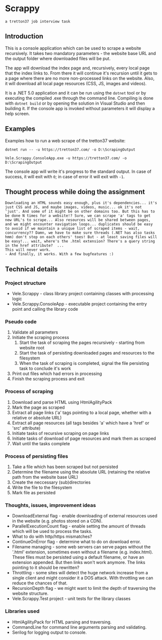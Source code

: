 # Scrappy
```a tretton37 job interview task```

## Introduction
This is a console application which can be used to scrape a website recursively. It takes two mandatory parameters - the website base URL and the output folder where downloaded files will be put.

The app will download the index page and, recursively, every local page that the index links to. From there it will continue it's recursion until it gets to a page where there are no more non-processed links on the website. Also, it will download all local page resources (CSS, JS, images and videos).

It is a .NET 5.0 application and it can be run using the ```dotnet``` tool or by executing the compiled .exe through the command line. Compiling is done with ```dotnet build``` or by opening the solution in Visual Studio and then building it. If the console app is invoked without parameters it will display a help screen.

## Examples
Examples how to run a web scrape of the tretton37 website:
```
dotnet run -- -u https://tretton37.com/ -o D:\ScrapingOutput

Vele.Scrappy.ConsoleApp.exe -u https://tretton37.com/ -o D:\ScrapingOutput
```

The console app will write it's progress to the standard output. In case of success, it will exit with ```0```; in case of error it will exit with ```-1```.

## Thought process while doing the assignment
```
Downloading an HTML sounds easy enough, plus it's dependencies... it's just CSS and JS, and maybe images, videos, music... ok it's not 'just'. And some of it might be on other domains too. But this has to be done N times for a website!? Sure, we can scrape 'a' tags to get new URL's to scrape... Also resources will be shared between pages, and we might encounter navigation loops... duplicates should be easy to avoid if we maintain a unique list of scraped items - wait, concurrency?? Damn, we have to make sure threads (.NET has also tasks hmm) don't step on each others' toes! But - at least saving files will be easy!... wait, where's the .html extension? There's a query string in the href attribute?  ...
This will never work.
- And finally, it works. With a few bugfeatures :)
```

## Technical details

### Project structure
* Vele.Scrappy - class library project containing classes with processing logic
* Vele.Scrappy.ConsoleApp - executable project containing the entry point and calling the library code

### Pseudo code
1. Validate all parameters
2. Initiate the scraping process
   1. Start the task of scraping the pages recursively - starting from website root
   2. Start the task of persisting downloaded pages and resources to the filesystem
   3. When the task of scraping is completed, signal the file persisting task to conclude it's work
3. Print out files which had errors in processing
4. Finish the scraping process and exit

### Process of scraping
1. Download and parse HTML using HtmlAgilityPack
2. Mark the page as scraped
3. Extract all page links ('a' tags pointing to a local page, whether with a relative or absolute URL)
4. Extract all page resources (all tags besides 'a' which have a 'href' or 'src' attribute)
5. Initiate tasks of recursive scraping on page links
6. Initiate tasks of download of page resources and mark them as scraped
7. Wait until the tasks complete

### Process of persisting files
1. Take a file which has been scraped but not persisted
2. Determine the filename using the absolute URL (retaining the relative path from the website base URL)
3. Create the neccessary (sub)directories
4. Write the file to the filesystem
5. Mark file as persisted

### Thoughts, issues, improvement ideas
* DownloadExternal flag - enable downloading of external resources used in the website (e.g. photos stored on a CDN).
* ParallelExecutionCount flag - enable setting the amount of threads which will be used to process the tasks.
* What to do with http/https mismatches?
* ContinueOnError flag - determine what to do on download error.
* Filename managing - some web servers can serve pages without the '.html' extension, sometimes even without a filename (e.g. index.html). These files must be persisted using a default filename, or have an extension appended. But then links won't work anymore. The links pointing to it should be rewritten?
* Throttling - some sites will detect the huge network increase from a single client and might consider it a DOS attack. With throttling we can reduce the chances of that.
* RecursionDepth flag - we might want to limit the depth of traversing the website structure.
* Vele.Scrappy.Test project - unit tests for the library classes

### Libraries used
* HtmlAgilityPack for HTML parsing and traversing.
* CommandLine for command line arguments parsing and validating.
* Serilog for logging output to console.